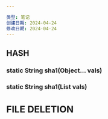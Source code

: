 ```yaml
---

类型: 笔记
创建日期: 2024-04-24
修改日期: 2024-04-24
---
```

## HASH
### static String sha1(Object... vals)

### static String sha1(List<Object> vals)


##          FILE DELETION 

